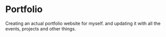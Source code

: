 # Portfolio

Creating an actual portfolio website for myself. and updating it with all the events, projects and other things.
